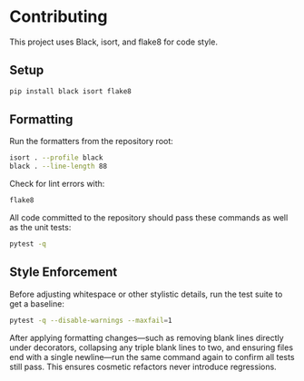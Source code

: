 # Contributing

This project uses Black, isort, and flake8 for code style.

## Setup

```bash
pip install black isort flake8
```

## Formatting

Run the formatters from the repository root:

```bash
isort . --profile black
black . --line-length 88
```

Check for lint errors with:

```bash
flake8
```

All code committed to the repository should pass these commands as well as the unit tests:

```bash
pytest -q
```

## Style Enforcement

Before adjusting whitespace or other stylistic details, run the test suite to
get a baseline:

```bash
pytest -q --disable-warnings --maxfail=1
```

After applying formatting changes—such as removing blank lines directly under
decorators, collapsing any triple blank lines to two, and ensuring files end
with a single newline—run the same command again to confirm all tests still
pass. This ensures cosmetic refactors never introduce regressions.
